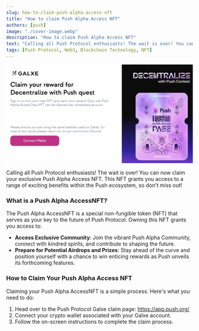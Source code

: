 ```yaml
---
slug: how-to-claim-push-alpha-access-nft
title: "How to claim Push Alpha Access NFT"
authors: [push]
image: "./cover-image.webp"
description: "How to claim Push Alpha Access NFT"
text: "Calling all Push Protocol enthusiasts! The wait is over! You can now claim your exclusive Push Alpha Access NFT. This NFT grants you access to a range of exciting benefits within the Push ecosystem, so don't miss out!."
tags: [Push Protocol, Web3, Blockchain Technology, NFT]
---
```


![Cover Image of How to claim Push Alpha Access NFT](./cover-image.webp)

<!--truncate-->

Calling all Push Protocol enthusiasts! The wait is over! You can now claim your exclusive Push Alpha Access NFT. This NFT grants you access to a range of exciting benefits within the Push ecosystem, so don't miss out!

### What is a Push Alpha AccessNFT?

The Push Alpha AccessNFT is a special non-fungible token (NFT) that serves as your key to the future of Push Protocol. Owning this NFT grants you access to:

- <b>Access Exclusive Community</b>: Join the vibrant Push Alpha Community, connect with kindred spirits, and contribute to shaping the future.
- <b>Prepare for Potential Airdrops and Prizes</b>: Stay ahead of the curve and position yourself with a chance to win enticing rewards as Push unveils its forthcoming features.

### How to Claim Your Push Alpha Access NFT

Claiming your Push Alpha AccessNFT is a simple process. Here's what you need to do:
1. Head over to the Push Protocol Galxe claim page: https://app.push.org/
2. Connect your crypto wallet associated with your Galxe account.
3. Follow the on-screen instructions to complete the claim process.
